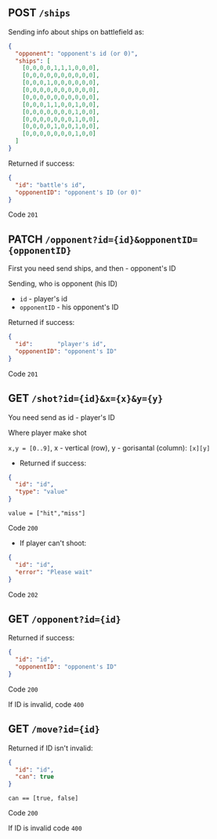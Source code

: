 ## POST `/ships`

Sending info about ships on battlefield as:
```json
{
  "opponent": "opponent's id (or 0)",
  "ships": [
    [0,0,0,0,1,1,1,0,0,0],
    [0,0,0,0,0,0,0,0,0,0],
    [0,0,0,1,0,0,0,0,0,0],
    [0,0,0,0,0,0,0,0,0,0],
    [0,0,0,0,0,0,0,0,0,0],
    [0,0,0,1,1,0,0,1,0,0],
    [0,0,0,0,0,0,0,1,0,0],
    [0,0,0,0,0,0,0,1,0,0],
    [0,0,0,0,1,0,0,1,0,0],
    [0,0,0,0,0,0,0,1,0,0]
  ]
}
```
Returned if success:
```json
{
  "id": "battle's id",
  "opponentID": "opponent's ID (or 0)"
}
```
Code `201`

## PATCH `/opponent?id={id}&opponentID={opponentID}`

First you need send ships, and then - opponent's ID

Sending, who is opponent (his ID)
- `id` - player's id
- `opponentID` - his opponent's ID

Returned if success:
```json
{
  "id":       "player's id",
  "opponentID": "opponent's ID"
}
```
Code `201`

## GET `/shot?id={id}&x={x}&y={y}`
You need send as id - player's ID

Where player make shot

`x,y = [0..9]`, x - vertical (row), y - gorisantal (column): `[x][y]`

+ Returned if success:
```json
{
  "id": "id",
  "type": "value"
}
```
`value = ["hit","miss"]`

Code `200`

+ If player can't shoot:
```json
{
  "id": "id",
  "error": "Please wait"
}
```
Code `202`

## GET `/opponent?id={id}`

Returned if success:
```json
{
  "id": "id",
  "opponentID": "opponent's ID"
}
```
Code `200`

If ID is invalid, code `400`


## GET `/move?id={id}`

Returned if ID isn't invalid:
```json
{
  "id": "id",
  "can": true
}
```
`can == [true, false]`

Code `200`

If ID is invalid code `400`
